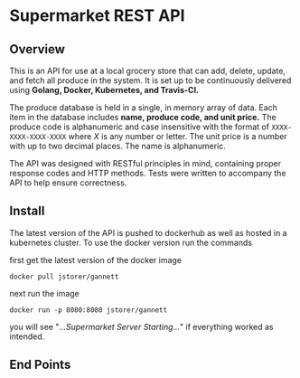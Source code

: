 
# Supermarket REST API

## Overview
This is an API for use at a local
grocery store that can add, delete, update,
and fetch all produce in the system.
It is set up to be continuously
delivered using **Golang, Docker,
Kubernetes, and Travis-CI.**

The produce database is held in a single,
in memory array of data. Each item in the
database includes **name, produce code,
and unit price.** The produce code is alphanumeric
and case insensitive with the format of
`XXXX-XXXX-XXXX-XXXX` where *X* is any number or letter.
The unit price is a number with up to two
decimal places. The name is alphanumeric.

The API was designed with RESTful
principles in mind, containing proper
response codes and HTTP methods. Tests
were written to accompany the API to
help ensure correctness.

## Install
The latest version of the API is pushed to dockerhub as well as hosted in a kubernetes cluster.
To use the docker version run the commands

first get the latest version of the docker image

```docker pull jstorer/gannett```

next run the image

```docker run -p 8080:8080 jstorer/gannett```

you will see "*...Supermarket Server Starting...*" if everything worked as intended.

## End Points








